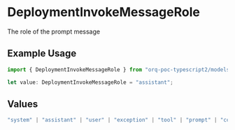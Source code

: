 # DeploymentInvokeMessageRole

The role of the prompt message

## Example Usage

```typescript
import { DeploymentInvokeMessageRole } from "orq-poc-typescript2/models/operations";

let value: DeploymentInvokeMessageRole = "assistant";
```

## Values

```typescript
"system" | "assistant" | "user" | "exception" | "tool" | "prompt" | "correction" | "expected_output"
```
